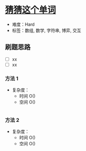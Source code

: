 # [猜猜这个单词](https://leetcode-cn.com/problems/guess-the-word/)

- 难度：Hard
- 标签：数组, 数学, 字符串, 博弈, 交互

## 刷题思路

- [ ] xx
- [ ] xx

### 方法 1

- 复杂度：
    - 时间 O()
    - 空间 O()

``` js

```

### 方法 2

- 复杂度：
    - 时间 O()
    - 空间 O()

``` js

```

